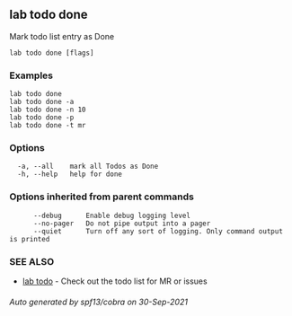 ## lab todo done

Mark todo list entry as Done

```
lab todo done [flags]
```

### Examples

```
lab todo done
lab todo done -a
lab todo done -n 10
lab todo done -p
lab todo done -t mr
```

### Options

```
  -a, --all    mark all Todos as Done
  -h, --help   help for done
```

### Options inherited from parent commands

```
      --debug      Enable debug logging level
      --no-pager   Do not pipe output into a pager
      --quiet      Turn off any sort of logging. Only command output is printed
```

### SEE ALSO

* [lab todo](lab_todo.md)	 - Check out the todo list for MR or issues

###### Auto generated by spf13/cobra on 30-Sep-2021
